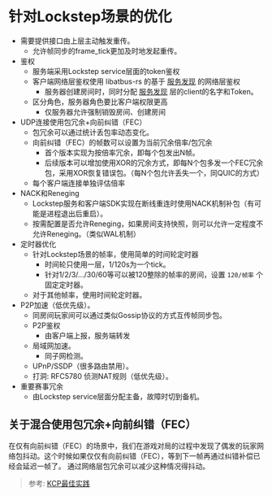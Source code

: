 # 针对Lockstep场景的优化

+ 需要提供接口由上层主动触发重传。
  + 允许帧同步的frame_tick更加及时地发起重传。
+ 鉴权
  + 服务端采用Lockstep service层面的token鉴权
  + 客户端网络层鉴权使用 libatbus-rs 的基于 [服务发现](../discovery.md) 的网络层鉴权
    + 服务器创建房间时，同时分配 [服务发现](../discovery.md) 层的client的名字和Token。
  + 区分角色，服务器角色要比客户端权限更高
    + 仅服务器允许强制销毁房间、创建房间
+ UDP连接使用包冗余+向前纠错（FEC）
  + 包冗余可以通过统计丢包率动态变化。
  + 向前纠错（FEC）的帧数可以设置为当前冗余倍率/包冗余
    + 首个版本实现为按倍率冗余，即每个包发出N帧。
    + 后续版本可以增加使用XOR的冗余方式，即每N个包多发一个FEC冗余包，采用XOR恢复错误包。（每N个包允许丢失一个，同QUIC的方式）
  + 每个客户端连接单独评估倍率
+ NACK和Reneging
  + Lockstep服务和客户端SDK实现在断线重连时使用NACK机制补包（有可能是进程退出后重启）。
  + 按需配置是否允许Reneging，如果房间支持快照，则可以允许一定程度不允许Reneging。（类似WAL机制）
+ 定时器优化
  + 针对Lockstep场景的帧率，使用简单的时间轮定时器
    + 时间轮只使用一层，1/120s为一个tick。
    + 针对1/2/3/.../30/60等可以被120整除的帧率的房间，设置 `120/帧率` 个固定定时器。
  + 对于其他帧率，使用时间轮定时器。
+ P2P加速（低优先级）。
  + 同房间玩家间可以通过类似Gossip协议的方式互传帧同步包。
  + P2P鉴权
    + 由客户端上报，服务端转发
  + 局域网加速。
    + 同子网检测。
  + UPnP/SSDP（很多路由禁用）。
  + 打洞: RFC5780 侦测NAT规则（低优先级）。
+ 重要赛事冗余
  + 由Lockstep service层面分配主备，故障时切到备机。

## 关于混合使用包冗余+向前纠错（FEC）

在仅有向前纠错（FEC）的场景中，我们在游戏对局的过程中发现了偶发的玩家网络包抖动。这个时候如果仅仅有向前纠错（FEC），等到下一帧再通过纠错补偿已经会延迟一帧了。
通过网络层包冗余可以减少这种情况得抖动。

> 参考: [KCP最佳实践][1]

[1]: https://github.com/skywind3000/kcp/wiki/KCP-Best-Practice
